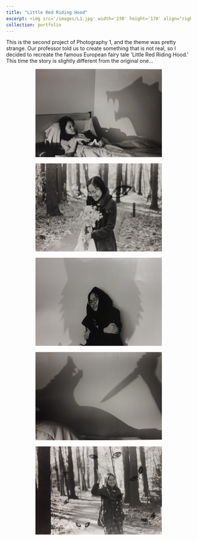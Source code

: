 ```yaml
---
title: "Little Red Riding Hood"
excerpt: <img src='/images/L1.jpg' width='230' height='170' align="right" hspace="20"> This is the second project of Photography 1, and the theme was pretty strange. Our professor told us to create something that is not real, so I decided to recreate the famous European fairy tale 'Little Red Riding Hood.' This time the story is slightly different from the original one... 
collection: portfolio
---
```


This is the second project of Photography 1, and the theme was pretty strange. Our professor told us to create something that is not real, so I decided to recreate the famous European fairy tale 'Little Red Riding Hood.' This time the story is slightly different from the original one... 

<p align="center">
  <img src="/images/L1.jpg" width="345" height="240" >
</p>

<p align="center">
  <img src="/images/L2.jpg" width="345" height="240">
</p>

<p align="center">
  <img src="/images/L3.jpg" width="345" height="240">
</p>

<p align="center">
  <img src="/images/L4.jpg" width="345" height="240">
</p>

<p align="center">
  <img src="/images/L5.jpg" width="345" height="240">
</p>

